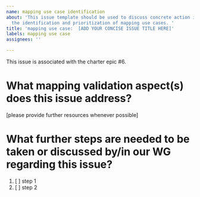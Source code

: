 ```yaml
---
name: mapping use case identification
about: 'This issue template should be used to discuss concrete action items regarding
  the identification and prioritization of mapping use cases. '
title: 'mapping use case:  [ADD YOUR CONCISE ISSUE TITLE HERE]'
labels: mapping use case
assignees: ''

---
```


This issue is associated with the charter epic #6.

# What mapping validation aspect(s) does this issue address?
[please provide further resources whenever possible]

# What further steps are needed to be taken or discussed by/in our WG regarding this issue?

1. [ ] step 1
2. [ ] step 2
